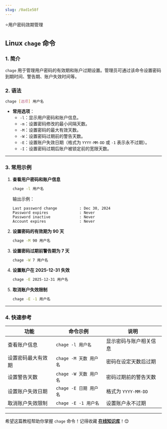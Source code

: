 ```yaml
---
slug: /0ad1e58f
---
```

⭐用户密码效期管理

## Linux `chage` 命令

### 1. 简介  
`chage` 用于管理用户密码的有效期和账户过期设置。管理员可通过该命令设置密码到期时间、警告期、账户失效时间等。



### 2. 语法  
```bash
chage [选项] 用户名
```
- **常用选项**：  
  - `-l`：显示用户密码和账户信息。  
  - `-m`：设置密码修改的最小间隔天数。  
  - `-M`：设置密码的最大有效天数。  
  - `-W`：设置密码过期前的警告天数。  
  - `-E`：设置账户失效日期（格式为 `YYYY-MM-DD` 或 `-1` 表示永不过期）。  
  - `-I`：设置密码过期后账户被锁定前的宽限天数。

---

### 3. 常用示例  

1. **查看用户密码和账户信息**  
   ```bash
   chage -l 用户名
   ```
   输出示例：  
   ```
   Last password change          : Dec 30, 2024
   Password expires              : Never
   Password inactive             : Never
   Account expires               : Never
   ```

2. **设置密码的有效期为 90 天**  
   ```bash
   chage -M 90 用户名
   ```

3. **设置密码过期前警告期为 7 天**  
   ```bash
   chage -W 7 用户名
   ```

4. **设置账户在 2025-12-31 失效**  
   ```bash
   chage -E 2025-12-31 用户名
   ```

5. **取消账户失效限制**  
   ```bash
   chage -E -1 用户名
   ```

---

### 4. 快速参考  

| 功能                 | 命令示例                   | 说明                          |
|----------------------|---------------------------|-----------------------------|
| 查看账户信息         | `chage -l 用户名`          | 显示密码与账户相关信息         |
| 设置密码最大有效期   | `chage -M 天数 用户名`      | 密码在设定天数后过期          |
| 设置警告天数         | `chage -W 天数 用户名`      | 密码过期前的警告天数          |
| 设置账户失效日期     | `chage -E 日期 用户名`      | 格式为 `YYYY-MM-DD`           |
| 取消账户失效限制     | `chage -E -1 用户名`        | 设置账户永不过期              |

---

希望这篇教程帮助你掌握 `chage` 命令！记得收藏 [**在线知识库**](https://www.zxzsk.com)！😊  
